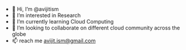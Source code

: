 - 👋 Hi, I’m @avijitism
- 👀 I’m interested in Research
- 🌱 I’m currently learning Cloud Computing
- 💞️ I’m looking to collaborate on different cloud community across the globe
- 📫 reach me avijit.ism@gmail.com

<!---
avijitism/avijitism is a ✨ special ✨ repository because its `README.md` (this file) appears on your GitHub profile.
You can click the Preview link to take a look at your changes.
--->
